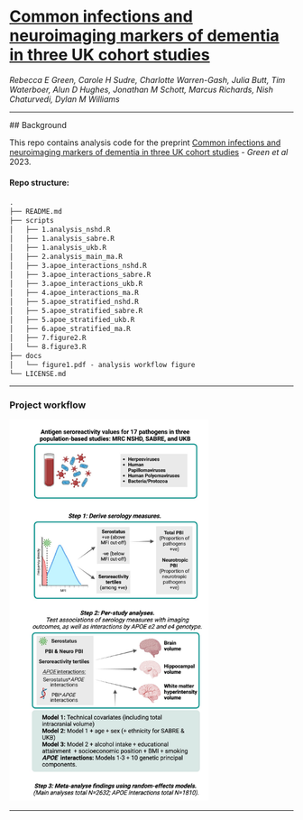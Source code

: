 # [**Common infections and neuroimaging markers of dementia in three UK cohort studies**](https://doi.org/10.1101/2023.07.12.23292538)

_Rebecca E Green, Carole H Sudre, Charlotte Warren-Gash, Julia Butt, Tim Waterboer, Alun D Hughes, Jonathan M Schott, Marcus Richards, Nish Chaturvedi, Dylan M Williams_

---

## Background

This repo contains analysis code for the preprint [Common infections and neuroimaging markers of dementia in three UK cohort studies](https://doi.org/10.1101/2023.07.12.23292538) - _Green et al_ 2023. 

#### Repo structure:

```
.
├── README.md
├── scripts
│   ├── 1.analysis_nshd.R
│   ├── 1.analysis_sabre.R
│   ├── 1.analysis_ukb.R
│   ├── 2.analysis_main_ma.R
│   ├── 3.apoe_interactions_nshd.R
│   ├── 3.apoe_interactions_sabre.R
│   ├── 3.apoe_interactions_ukb.R
│   ├── 4.apoe_interactions_ma.R
│   ├── 5.apoe_stratified_nshd.R
│   ├── 5.apoe_stratified_sabre.R
│   ├── 5.apoe_stratified_ukb.R
│   ├── 6.apoe_stratified_ma.R
│   ├── 7.figure2.R
│   └── 8.figure3.R
├── docs
│   └── figure1.pdf - analysis workflow figure
└── LICENSE.md

```

--- 

### Project workflow
<img src="docs/figure1.pdf" width="70%"/>
  
---
